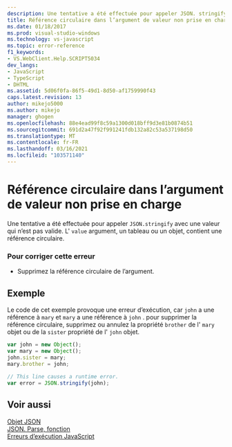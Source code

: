 ```yaml
---
description: Une tentative a été effectuée pour appeler JSON. stringify avec une valeur qui n’est pas valide.
title: Référence circulaire dans l’argument de valeur non prise en charge | Microsoft Docs
ms.date: 01/18/2017
ms.prod: visual-studio-windows
ms.technology: vs-javascript
ms.topic: error-reference
f1_keywords:
- VS.WebClient.Help.SCRIPT5034
dev_langs:
- JavaScript
- TypeScript
- DHTML
ms.assetid: 5d06f0fa-86f5-49d1-8d50-af1759990f43
caps.latest.revision: 13
author: mikejo5000
ms.author: mikejo
manager: ghogen
ms.openlocfilehash: 88e4ead99f8c59a1300d018bff9d3e81b0874b51
ms.sourcegitcommit: 691d2a47f92f991241fdb132a82c53a537198d50
ms.translationtype: MT
ms.contentlocale: fr-FR
ms.lasthandoff: 03/16/2021
ms.locfileid: "103571140"
---
```

# <a name="circular-reference-in-value-argument-not-supported"></a>Référence circulaire dans l’argument de valeur non prise en charge
Une tentative a été effectuée pour appeler `JSON.stringify` avec une valeur qui n’est pas valide. L' `value` argument, un tableau ou un objet, contient une référence circulaire.  
  
### <a name="to-correct-this-error"></a>Pour corriger cette erreur  
  
- Supprimez la référence circulaire de l’argument.  
  
## <a name="example"></a>Exemple  
 Le code de cet exemple provoque une erreur d’exécution, car `john` a une référence à `mary` et `mary` a une référence à `john` . pour supprimer la référence circulaire, supprimez ou annulez la propriété `brother` de l' `mary` objet ou de la `sister` propriété de l' `john` objet.  
  
```JavaScript  
var john = new Object();  
var mary = new Object();  
john.sister = mary;  
mary.brother = john;  
  
// This line causes a runtime error.  
var error = JSON.stringify(john);  
```  
  
## <a name="see-also"></a>Voir aussi  
 [Objet JSON](https://developer.mozilla.org/docs/Web/JavaScript/Reference/Global_Objects/JSON)   
 [JSON. Parse, fonction](https://developer.mozilla.org/docs/Web/JavaScript/Reference/Global_Objects/JSON/parse)   
 [Erreurs d’exécution JavaScript](/microsoft-edge/devtools-guide/console/error-and-status-codes#javascript-run-time-errors)
